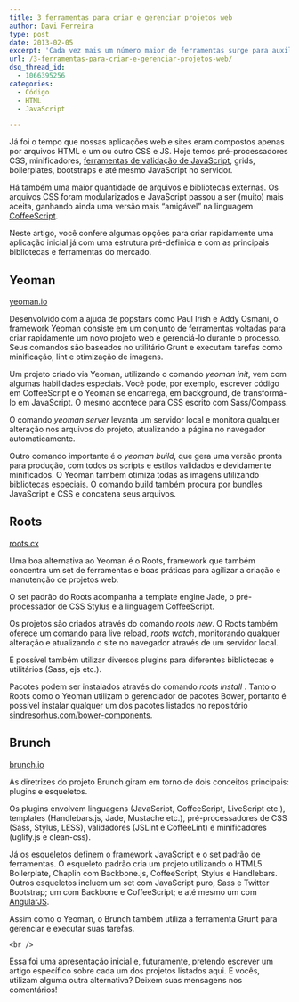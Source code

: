 ```yaml
---
title: 3 ferramentas para criar e gerenciar projetos web
author: Davi Ferreira
type: post
date: 2013-02-05
excerpt: 'Cada vez mais um número maior de ferramentas surge para auxiliar  e agilizar o desenvolvimento web. Conheça alguns frameworks que têm como objetivo controlar e gerenciar o uso de bibliotecas, pré-processadores e utilitários em sites e aplicações web.'
url: /3-ferramentas-para-criar-e-gerenciar-projetos-web/
dsq_thread_id:
  - 1066395256
categories:
  - Código
  - HTML
  - JavaScript

---
```

Já foi o tempo que nossas aplicações web e sites eram compostos apenas por arquivos HTML e um ou outro CSS e JS. Hoje temos pré-processadores CSS, minificadores, [ferramentas de validação de JavaScript][1], grids, boilerplates, bootstraps e até mesmo JavaScript no servidor. 

Há também uma maior quantidade de arquivos e bibliotecas externas. Os arquivos CSS foram modularizados e JavaScript passou a ser (muito) mais aceita, ganhando ainda uma versão mais &#8220;amigável&#8221; na linguagem [CoffeeScript][2]. 

Neste artigo, você confere algumas opções para criar rapidamente uma aplicação inicial já com uma estrutura pré-definida e com as principais bibliotecas e ferramentas do mercado. 

## Yeoman

[yeoman.io][3]

Desenvolvido com a ajuda de popstars como Paul Irish e Addy Osmani, o framework Yeoman consiste em um conjunto de ferramentas voltadas para criar rapidamente um novo projeto web e gerenciá-lo durante o processo. Seus comandos são baseados no utilitário Grunt e executam tarefas como minificação, lint e otimização de imagens. 

Um projeto criado via Yeoman, utilizando o comando _yeoman init_, vem com algumas habilidades especiais. Você pode, por exemplo, escrever código em CoffeeScript e o Yeoman se encarrega, em background, de transformá-lo em JavaScript. O mesmo acontece para CSS escrito com Sass/Compass. 

O comando _yeoman server_ levanta um servidor local e monitora qualquer alteração nos arquivos do projeto, atualizando a página no navegador automaticamente. 

Outro comando importante é o _yeoman build_, que gera uma versão pronta para produção, com todos os scripts e estilos validados e devidamente minificados. O Yeoman também otimiza todas as imagens utilizando bibliotecas especiais. O comando build também procura por bundles JavaScript e CSS e concatena seus arquivos. 

## Roots

[roots.cx][4]

Uma boa alternativa ao Yeoman é o Roots, framework que também concentra um set de ferramentas e boas práticas para agilizar a criação e manutenção de projetos web. 

O set padrão do Roots acompanha a template engine Jade, o pré-processador de CSS Stylus e a linguagem CoffeeScript. 

Os projetos são criados através do comando _roots new_. O Roots também oferece um comando para live reload, _roots watch_, monitorando qualquer alteração e atualizando o site no navegador através de um servidor local. 

É possível também utilizar diversos plugins para diferentes bibliotecas e utilitários (Sass, ejs etc.). 

Pacotes podem ser instalados através do comando _roots install_ . Tanto o Roots como o Yeoman utilizam o gerenciador de pacotes Bower, portanto é possível instalar qualquer um dos pacotes listados no repositório [sindresorhus.com/bower-components][5]. 

## Brunch

[brunch.io][6]

As diretrizes do projeto Brunch giram em torno de dois conceitos principais: plugins e esqueletos. 

Os plugins envolvem linguagens (JavaScript, CoffeeScript, LiveScript etc.), templates (Handlebars.js, Jade, Mustache etc.), pré-processadores de CSS (Sass, Stylus, LESS), validadores (JSLint e CoffeeLint) e minificadores (uglify.js e clean-css). 

Já os esqueletos definem o framework JavaScript e o set padrão de ferramentas. O esqueleto padrão cria um projeto utilizando o HTML5 Boilerplate, Chaplin com Backbone.js, CoffeeScript, Stylus e Handlebars. Outros esqueletos incluem um set com JavaScript puro, Sass e Twitter Bootstrap; um com Backbone e CoffeeScript; e até mesmo um com [AngularJS][7]. 

Assim como o Yeoman, o Brunch também utiliza a ferramenta Grunt para gerenciar e executar suas tarefas. 

`<br />`

Essa foi uma apresentação inicial e, futuramente, pretendo escrever um artigo específico sobre cada um dos projetos listados aqui. E vocês, utilizam alguma outra alternativa? Deixem suas mensagens nos comentários!

 [1]: http://tableless.com.br/qualidade-codigo-javascript/ "http://tableless.com.br/qualidade-codigo-javascript/"
 [2]: http://tableless.com.br/javascript-com-cafe/ "http://tableless.com.br/javascript-com-cafe/"
 [3]: http://yeoman.io "http://yeoman.io"
 [4]: http://roots.cx "http://roots.cx"
 [5]: http://sindresorhus.com/bower-components/ "http://sindresorhus.com/bower-components/"
 [6]: http://brunch.io/ "http://brunch.io/"
 [7]: http://tableless.com.br/criando-uma-aplicacao-simples-com-angularjs/ "http://tableless.com.br/criando-uma-aplicacao-simples-com-angularjs/"